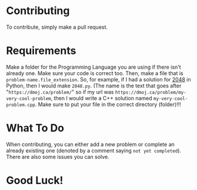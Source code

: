 # Contributing

To contribute, simply make a pull request.

# Requirements

Make a folder for the Programming Language you are using if there isn't already one. Make sure your code is correct too. Then, make a file that is `problem-name.file_extension`. So, for example, if I had a solution for <a href="https://dmoj.ca/problem/2048">2048</a> in Python, then I would make `2048.py`. (The name is the text that goes after "`https://dmoj.ca/problem/`" so if my url was `https://dmoj.ca/problem/my-very-cool-problem`, then I would write a C++ solution named `my-very-cool-problem.cpp`. Make sure to put your file in the correct directory (folder)!!!

# What To Do

When contributing, you can either add a new problem or complete an already existing one (denoted by a comment saying `not yet completed`). There are also some issues you can solve.

<h1>Good Luck!</h1>
